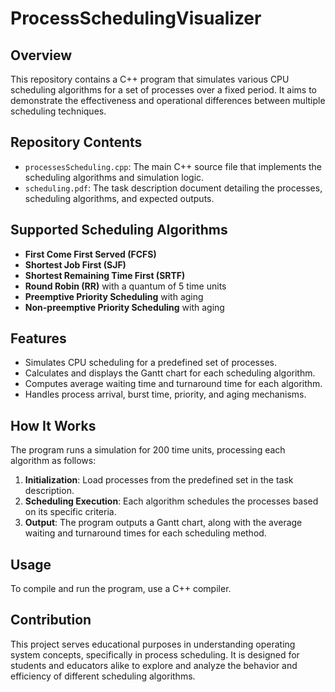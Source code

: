 # ProcessSchedulingVisualizer

## Overview
This repository contains a C++ program that simulates various CPU scheduling algorithms for a set of processes over a fixed period. It aims to demonstrate the effectiveness and operational differences between multiple scheduling techniques.

## Repository Contents
- `processesScheduling.cpp`: The main C++ source file that implements the scheduling algorithms and simulation logic.
- `scheduling.pdf`: The task description document detailing the processes, scheduling algorithms, and expected outputs.

## Supported Scheduling Algorithms
- **First Come First Served (FCFS)**
- **Shortest Job First (SJF)**
- **Shortest Remaining Time First (SRTF)**
- **Round Robin (RR)** with a quantum of 5 time units
- **Preemptive Priority Scheduling** with aging
- **Non-preemptive Priority Scheduling** with aging

## Features
- Simulates CPU scheduling for a predefined set of processes.
- Calculates and displays the Gantt chart for each scheduling algorithm.
- Computes average waiting time and turnaround time for each algorithm.
- Handles process arrival, burst time, priority, and aging mechanisms.

## How It Works
The program runs a simulation for 200 time units, processing each algorithm as follows:
1. **Initialization**: Load processes from the predefined set in the task description.
2. **Scheduling Execution**: Each algorithm schedules the processes based on its specific criteria.
3. **Output**: The program outputs a Gantt chart, along with the average waiting and turnaround times for each scheduling method.

## Usage
To compile and run the program, use a C++ compiler.

## Contribution
This project serves educational purposes in understanding operating system concepts, specifically in process scheduling. It is designed for students and educators alike to explore and analyze the behavior and efficiency of different scheduling algorithms.
